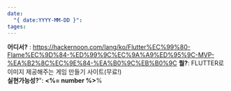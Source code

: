 ```yaml
---
date:
  "{ date:YYYY-MM-DD }": 
tages:
---
```

**어디서?** :   https://hackernoon.com/lang/ko/Flutter%EC%99%80-Flame%EC%9D%84-%ED%99%9C%EC%9A%A9%ED%95%9C-MVP-%EA%B2%8C%EC%9E%84-%EA%B0%9C%EB%B0%9C
**뭘?**:   FLUTTER로 이미지 제공해주는 게임 만들기 사이트(무료!)   
**실현가능성?**": **<%= number %>**%